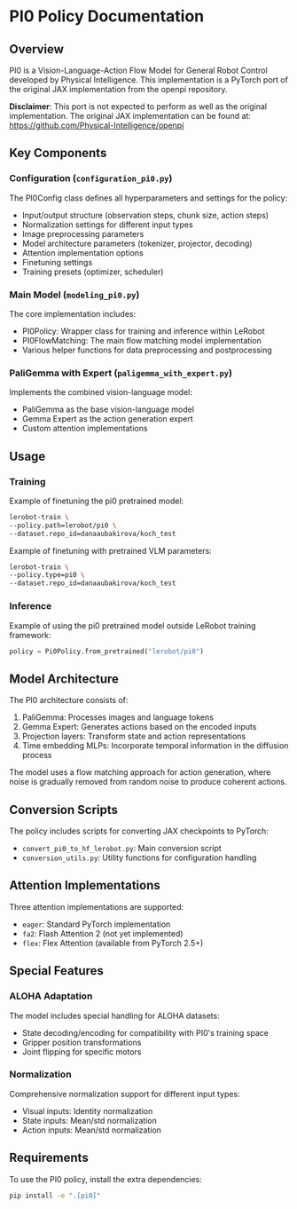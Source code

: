 # PI0 Policy Documentation

## Overview

PI0 is a Vision-Language-Action Flow Model for General Robot Control developed by Physical Intelligence. This implementation is a PyTorch port of the original JAX implementation from the openpi repository.

**Disclaimer**: This port is not expected to perform as well as the original implementation. The original JAX implementation can be found at: https://github.com/Physical-Intelligence/openpi

## Key Components

### Configuration (`configuration_pi0.py`)
The PI0Config class defines all hyperparameters and settings for the policy:
- Input/output structure (observation steps, chunk size, action steps)
- Normalization settings for different input types
- Image preprocessing parameters
- Model architecture parameters (tokenizer, projector, decoding)
- Attention implementation options
- Finetuning settings
- Training presets (optimizer, scheduler)

### Main Model (`modeling_pi0.py`)
The core implementation includes:
- PI0Policy: Wrapper class for training and inference within LeRobot
- PI0FlowMatching: The main flow matching model implementation
- Various helper functions for data preprocessing and postprocessing

### PaliGemma with Expert (`paligemma_with_expert.py`)
Implements the combined vision-language model:
- PaliGemma as the base vision-language model
- Gemma Expert as the action generation expert
- Custom attention implementations

## Usage

### Training
Example of finetuning the pi0 pretrained model:
```bash
lerobot-train \
--policy.path=lerobot/pi0 \
--dataset.repo_id=danaaubakirova/koch_test
```

Example of finetuning with pretrained VLM parameters:
```bash
lerobot-train \
--policy.type=pi0 \
--dataset.repo_id=danaaubakirova/koch_test
```

### Inference
Example of using the pi0 pretrained model outside LeRobot training framework:
```python
policy = Pi0Policy.from_pretrained("lerobot/pi0")
```

## Model Architecture

The PI0 architecture consists of:
1. PaliGemma: Processes images and language tokens
2. Gemma Expert: Generates actions based on the encoded inputs
3. Projection layers: Transform state and action representations
4. Time embedding MLPs: Incorporate temporal information in the diffusion process

The model uses a flow matching approach for action generation, where noise is gradually removed from random noise to produce coherent actions.

## Conversion Scripts

The policy includes scripts for converting JAX checkpoints to PyTorch:
- `convert_pi0_to_hf_lerobot.py`: Main conversion script
- `conversion_utils.py`: Utility functions for configuration handling

## Attention Implementations

Three attention implementations are supported:
- `eager`: Standard PyTorch implementation
- `fa2`: Flash Attention 2 (not yet implemented)
- `flex`: Flex Attention (available from PyTorch 2.5+)

## Special Features

### ALOHA Adaptation
The model includes special handling for ALOHA datasets:
- State decoding/encoding for compatibility with PI0's training space
- Gripper position transformations
- Joint flipping for specific motors

### Normalization
Comprehensive normalization support for different input types:
- Visual inputs: Identity normalization
- State inputs: Mean/std normalization
- Action inputs: Mean/std normalization

## Requirements

To use the PI0 policy, install the extra dependencies:
```bash
pip install -e ".[pi0]"
```
